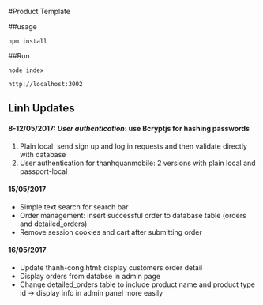 #Product Template

##usage
``` 
npm install
```

##Run
``` 
node index

http://localhost:3002
```
## Linh Updates
#### 8-12/05/2017:  *User authentication*: use Bcryptjs for hashing passwords
1. Plain local: send sign up and log in requests and then validate directly with database 
2. User authentication for thanhquanmobile: 2 versions with plain local and passport-local

#### 15/05/2017
* Simple text search for search bar 
* Order management: insert successful order to database table (orders and detailed_orders)
* Remove session cookies and cart after submitting order

#### 16/05/2017
* Update thanh-cong.html: display customers order detail
* Display orders from databse in admin page
* Change detailed_orders table to include product name and product type id -> display info in admin panel more easily 
